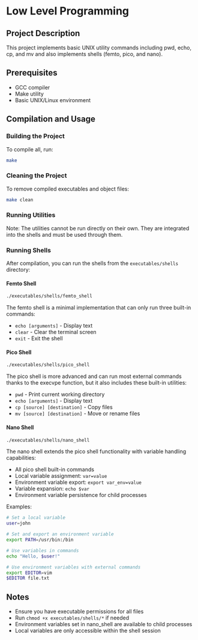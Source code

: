 # Low Level Programming
## Project Description
This project implements basic UNIX utility commands including pwd, echo, cp, and mv and also implements shells (femto, pico, and nano).

## Prerequisites
- GCC compiler
- Make utility
- Basic UNIX/Linux environment

## Compilation and Usage
### Building the Project
To compile all, run:
```bash
make
```

### Cleaning the Project
To remove compiled executables and object files:
```bash
make clean
```

### Running Utilities
Note: The utilities cannot be run directly on their own. They are integrated into the shells and must be used through them.

### Running Shells
After compilation, you can run the shells from the `executables/shells` directory:

#### Femto Shell
```bash
./executables/shells/femto_shell
```
The femto shell is a minimal implementation that can only run three built-in commands:
- `echo [arguments]` - Display text
- `clear` - Clear the terminal screen
- `exit` - Exit the shell

#### Pico Shell
```bash
./executables/shells/pico_shell
```
The pico shell is more advanced and can run most external commands thanks to the execvpe function, but it also includes these built-in utilities:
- `pwd` - Print current working directory
- `echo [arguments]` - Display text
- `cp [source] [destination]` - Copy files
- `mv [source] [destination]` - Move or rename files

#### Nano Shell
```bash
./executables/shells/nano_shell
```
The nano shell extends the pico shell functionality with variable handling capabilities:
- All pico shell built-in commands
- Local variable assignment: `var=value`
- Environment variable export: `export var_env=value`
- Variable expansion: `echo $var`
- Environment variable persistence for child processes

Examples:
```bash
# Set a local variable
user=john

# Set and export an environment variable
export PATH=/usr/bin:/bin

# Use variables in commands
echo "Hello, $user!"

# Use environment variables with external commands
export EDITOR=vim
$EDITOR file.txt
```

## Notes
- Ensure you have executable permissions for all files
- Run `chmod +x executables/shells/*` if needed
- Environment variables set in nano_shell are available to child processes
- Local variables are only accessible within the shell session
